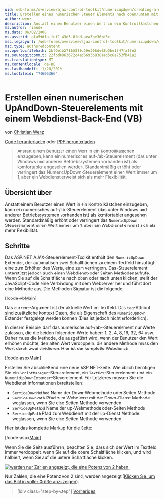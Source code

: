 ```yaml
---
uid: web-forms/overview/ajax-control-toolkit/numericupdown/creating-a-numeric-up-down-control-with-a-web-service-backend-vb
title: Erstellen eines numerischen Steuer Elements nach oben/unten mit einem Webdienst-Back-End (VB) | Microsoft-Dokumentation
author: wenz
description: Anstatt einem Benutzer einen Wert in ein Kontrollkästchen einzugeben, kann es sein, dass ein numerisches auf-/ab--Steuerelement (das unter Windows und anderen Betriebssystemen vorhanden ist) mehr als c...
ms.author: riande
ms.date: 06/02/2008
ms.assetid: afa59dfa-fef1-43d3-8fdd-aea3be36ed3c
msc.legacyurl: /web-forms/overview/ajax-control-toolkit/numericupdown/creating-a-numeric-up-down-control-with-a-web-service-backend-vb
msc.type: authoredcontent
ms.openlocfilehash: 2bf6e1b27180589d39e308de62b5be1f47fa8fe2
ms.sourcegitcommit: 22fbd8863672c4ad6693b8388ad5c8e753fb41a2
ms.translationtype: MT
ms.contentlocale: de-DE
ms.lasthandoff: 11/28/2019
ms.locfileid: "74606366"
---
```

# <a name="creating-a-numeric-updown-control-with-a-web-service-backend-vb"></a>Erstellen einen numerischen UpAndDown-Steuerelements mit einem Webdienst-Back-End (VB)

von [Christian Wenz](https://github.com/wenz)

[Code herunterladen](https://download.microsoft.com/download/9/3/f/93f8daea-bebd-4821-833b-95205389c7d0/numericupdown1.vb.zip) oder [PDF herunterladen](https://download.microsoft.com/download/2/d/c/2dc10e34-6983-41d4-9c08-f78f5387d32b/numericupdown1VB.pdf)

> Anstatt einem Benutzer einen Wert in ein Kontrollkästchen einzugeben, kann ein numerisches auf-/ab-Steuerelement (das unter Windows und anderen Betriebssystemen vorhanden ist) als komfortabler angesehen werden. Standardmäßig erhöht oder verringert das NumericUpDown-Steuerelement einen Wert immer um 1, aber ein Webdienst erweist sich als mehr Flexibilität.

## <a name="overview"></a>Übersicht über

Anstatt einem Benutzer einen Wert in ein Kontrollkästchen einzugeben, kann ein numerisches auf-/ab-Steuerelement (das unter Windows und anderen Betriebssystemen vorhanden ist) als komfortabler angesehen werden. Standardmäßig erhöht oder verringert das `NumericUpDown` Steuerelement einen Wert immer um 1, aber ein Webdienst erweist sich als mehr Flexibilität.

## <a name="steps"></a>Schritte

Das ASP.NET AJAX-Steuerelement-Toolkit enthält den `NumericUpDown` Extender, der automatisch zwei Schaltflächen zu einem Textfeld hinzufügt: eine zum Erhöhen des Werts, eine zum verringern. Das-Steuerelement unterstützt jedoch auch einen Webdienst-oder Seiten Methodenaufrufe. Wenn Sie auf die Schaltfläche nach oben oder nach unten klicken, stellt der JavaScript-Code eine Verbindung mit dem Webserver her und führt dort eine Methode aus. Die Methoden Signatur ist die folgende:

[!code-vb[Main](creating-a-numeric-up-down-control-with-a-web-service-backend-vb/samples/sample1.vb)]

Das `current`-Argument ist der aktuelle Wert im Textfeld. Das `tag`-Attribut sind zusätzliche Kontext Daten, die als Eigenschaft des `NumericUpDown` Extender festgelegt werden können (Dies ist jedoch nicht erforderlich).

In diesem Beispiel darf das numerische auf-/ab--Steuerelement nur Werte zulassen, die die beiden folgenden Werte haben: 1, 2, 4, 8, 16, 32, 64 usw. Daher muss die Methode, die ausgeführt wird, wenn der Benutzer den Wert erhöhen möchte, den alten Wert verdoppeln. die andere Methode muss den Wert durch zwei dividieren. Hier ist der komplette Webdienst:

[!code-aspx[Main](creating-a-numeric-up-down-control-with-a-web-service-backend-vb/samples/sample2.aspx)]

Erstellen Sie abschließend eine neue ASP.NET-Seite. Wie üblich benötigen Sie ein `ScriptManager`-Steuerelement, ein `TextBox`-Steuerelement und ein `NumericUpDownExtender`-Steuerelement. Für Letzteres müssen Sie die Webdienst Informationen bereitstellen:

- `ServiceDownMethod` Name der Down-Webmethode oder Seiten Methode
- `ServiceDownPath` Pfad zum Webdienst mit der Down-Dienst Methode. weglassen, wenn Sie eine Seiten Methode verwenden
- `ServiceUpMethod` Name der up-Webmethode oder-Seiten Methode
- `ServiceUpPath` Pfad zum Webdienst mit der up-Dienst Methode. weglassen, wenn Sie eine Seiten Methode verwenden

Hier ist das komplette Markup für die Seite:

[!code-aspx[Main](creating-a-numeric-up-down-control-with-a-web-service-backend-vb/samples/sample3.aspx)]

Wenn Sie die Seite ausführen, beachten Sie, dass sich der Wert im Textfeld immer verdoppelt, wenn Sie auf die obere Schaltfläche klicken, und wird halbiert, wenn Sie auf die untere Schaltfläche klicken.

[![werden nur Zahlen angezeigt, die eine Potenz von 2 haben.](creating-a-numeric-up-down-control-with-a-web-service-backend-vb/_static/image2.png)](creating-a-numeric-up-down-control-with-a-web-service-backend-vb/_static/image1.png)

Nur Zahlen, die eine Potenz von 2 sind, werden angezeigt ([Klicken Sie, um das Bild in voller Größe anzuzeigen](creating-a-numeric-up-down-control-with-a-web-service-backend-vb/_static/image3.png)).

> [!div class="step-by-step"]
> [Vorheriges](creating-a-numeric-up-down-control-with-a-web-service-backend-cs.md)
